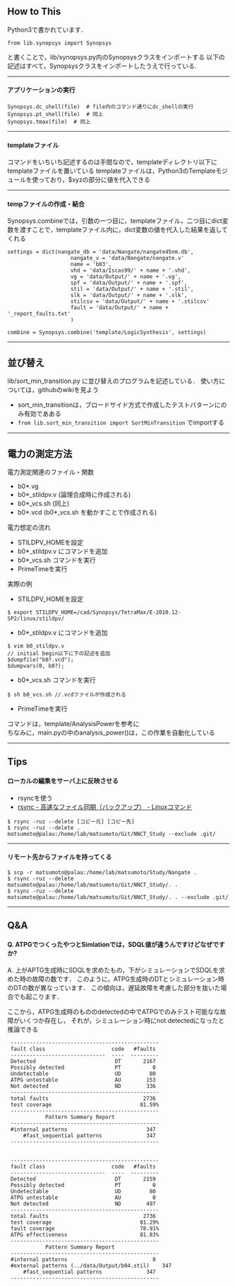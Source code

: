 How to This
-----------
Python3で書かれています．
```
from lib.synopsys import Synopsys
```
と書くことで，lib/synopsys.py内のSynopsysクラスをインポートする
以下の記述はすべて，Synopsysクラスをインポートしたうえで行っている.

---
#### アプリケーションの実行
```
Synopsys.dc_shell(file)  # file内のコマンド通りにdc_shellの実行
Synopsys.pt_shell(file)  # 同上
Synopsys.tmax(file)  # 同上
```

---
#### templateファイル
コマンドをいちいち記述するのは手間なので，templateディレクトリ以下にtemplateファイルを置いている
templateファイルは，Python3のTemplateモジュールを使っており，$xyzの部分に値を代入できる

---
#### tempファイルの作成・結合
Synopsys.combineでは，引数の一つ目に，templateファイル，二つ目にdict変数を渡すことで，templateファイル内に，dict変数の値を代入した結果を返してくれる
```
settings = dict(nangate_db = 'data/Nangate/nangate45nm.db',
                    nangate_v = 'data/Nangate/nangate.v'
                    name = 'b03',
                    vhd = 'data/Iscas99/' + name + '.vhd',
                    vg = 'data/Output/' + name + '.vg',
                    spf = 'data/Output/' + name + '.spf',
                    stil = 'data/Output/' + name + '.stil',
                    slk = 'data/Output/' + name + '.slk',
                    stilcsv = 'data/Output/' + name + '.stilcsv'
                    fault = 'data/Output/' + name + '_report_faults.txt'
                    )

combine = Synopsys.combine('template/LogicSynthesis', settings)
```

---
並び替え
--------
lib/sort_min_transition.py に並び替えのプログラムを記述している．
使い方については，githubのwikiを見よう
- sort_min_transitionは，ブロードサイド方式で作成したテストパターンにのみ有効であある
- `from lib.sort_min_transition import SortMinTransition` でimportする

---
電力の測定方法
--------------
電力測定関連のファイル・関数
- b0*.vg 
- b0*_stildpv.v (論理合成時に作成される)
- b0*_vcs.sh    (同上)
- b0*.vcd       (b0*_vcs.sh を動かすことで作成される)

電力想定の流れ
- STILDPV_HOMEを設定
- b0*_stildpv.v にコマンドを追加
- b0*_vcs.sh コマンドを実行
- PrimeTimeを実行

実際の例
- STILDPV_HOMEを設定
```
$ export STILDPV_HOME=/cad/Synopsys/TetraMax/E-2010.12-SP2/linux/stildpv/ 
```

- b0*_stildpv.v にコマンドを追加
```
$ vim b0_stildpv.v
// initial begin以下に下の記述を追加
$dumpfile("b0?.vcd");
$dumpvars(0, b0?); 
```

- b0*_vcs.sh コマンドを実行
```
$ sh b0_vcs.sh //.vcdファイルが作成される
```

- PrimeTimeを実行

コマンドは，template/AnalysisPowerを参考に  
ちなみに，main.pyの中のanalysis_power()は，この作業を自動化している

---
Tips
----

#### ローカルの編集をサーバ上に反映させる
- rsyncを使う
 - [rsync - 高速なファイル同期（バックアップ） - Linuxコマンド](http://webkaru.net/linux/rsync-command/)
```
$ rsync -ruz --delete [コピー元] [コピー先]
$ rsync -ruz --delete . matsumoto@palau:/home/lab/matsumoto/Git/NNCT_Study --exclude .git/
```

---
#### リモート先からファイルを持ってくる
```
$ scp -r matsumoto@palau:/home/lab/matsumoto/Study/Nangate .
$ rsync -ruz --delete matsumoto@palau:/home/lab/matsumoto/Git/NNCT_Study/. .
$ rsync -ruz --delete matsumoto@palau:/home/lab/matsumoto/Git/NNCT_Study/. . --exclude .git/
```

---
Q&A
---

#### Q. ATPGでつくったやつとSimlationでは，SDQL値が違うんですけどなぜですか?
A. 上がAPTG生成時にSDQLを求めたもの，下がシミュレーションでSDQLを求めた時の故障の数です．
このように，ATPG生成時のDTとシミュレーション時のDTの数が異なっています．
この傾向は，遅延故障を考慮した部分を抜いた場合でも起こります．

ここから，ATPG生成時のもののdetectedの中でATPGでのみテスト可能なな故障がいくつか存在し，
それが，シミュレーション時にnot detectedになったと推論できる

```
 -----------------------------------------------
 fault class                     code   #faults
 ------------------------------  ----  ---------
 Detected                         DT       2167
 Possibly detected                PT          0
 Undetectable                     UD         80
 ATPG untestable                  AU        153
 Not detected                     ND        336
 -----------------------------------------------
 total faults                              2736
 test coverage                            81.59%
 -----------------------------------------------
            Pattern Summary Report
 -----------------------------------------------
 #internal patterns                         347
     #fast_sequential patterns              347
 -----------------------------------------------


 -----------------------------------------------
 fault class                     code   #faults
 ------------------------------  ----  ---------
 Detected                         DT       2159
 Possibly detected                PT          0
 Undetectable                     UD         80
 ATPG untestable                  AU          0
 Not detected                     ND        497
 -----------------------------------------------
 total faults                              2736
 test coverage                            81.29%
 fault coverage                           78.91%
 ATPG effectiveness                       81.83%
 -----------------------------------------------
            Pattern Summary Report
 -----------------------------------------------
 #internal patterns                           0
 #external patterns (../data/Output/b04.stil)    347
     #fast_sequential patterns              347
 -----------------------------------------------
```
